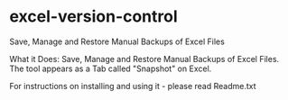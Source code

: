 # excel-version-control
Save, Manage and Restore Manual Backups of Excel Files

What it Does:
Save, Manage and Restore Manual Backups of Excel Files.
The tool appears as a Tab called "Snapshot" on Excel.


For instructions on installing and using it - please read Readme.txt
